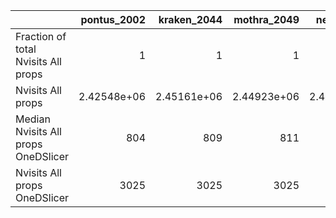 |                                     |    pontus_2002 |    kraken_2044 |    mothra_2049 |     nexus_2097 |
|:------------------------------------|---------------:|---------------:|---------------:|---------------:|
| Fraction of total Nvisits All props |    1           |    1           |    1           |    1           |
| Nvisits All props                   |    2.42548e+06 |    2.45161e+06 |    2.44923e+06 |    2.44179e+06 |
| Median Nvisits All props OneDSlicer |  804           |  809           |  811           |  807           |
| Nvisits All props OneDSlicer        | 3025           | 3025           | 3025           | 3025           |
